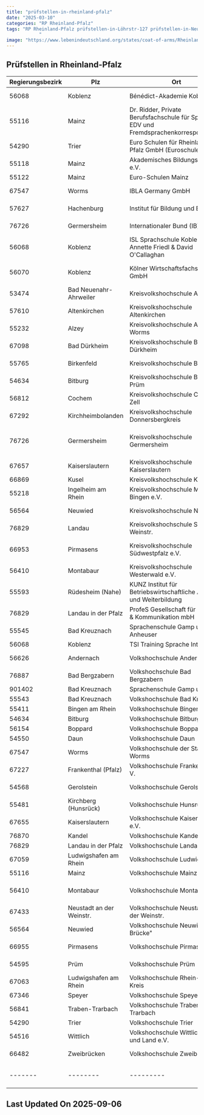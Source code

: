 ```yaml
---
title: "prüfstellen-in-rheinland-pfalz"
date: "2025-03-10"
categories: "RP Rheinland-Pfalz"
tags: "RP Rheinland-Pfalz prüfstellen-in-Löhrstr-127 prüfstellen-in-Neubrunnenstr-8 prüfstellen-in-Nagelstraße-10 prüfstellen-in-Rabanusstraße-5 prüfstellen-in-Wallstr-11 prüfstellen-in-Prinz-Carl-Anlage-3 prüfstellen-in-Adolf-Kolping-Str-3 prüfstellen-in-Glacisstr-9 prüfstellen-in-Rizzastr-35 prüfstellen-in-Kurfürst-Schönborn-Str-55 prüfstellen-in-Wilhelmstraße-23 prüfstellen-in-Rathausstr-12 prüfstellen-in-Theodor-Heuss-Ring-2 prüfstellen-in-Philipp-Fauth-Str-11 prüfstellen-in-Schneewiesenstr-25 prüfstellen-in-Trierer-Str-1 prüfstellen-in-Ravenestr-17 prüfstellen-in-Uhlandstr-2 prüfstellen-in-Ritter-von-Schmauß-StrEcke-Paradeplatz prüfstellen-in-Lauterstr-8 prüfstellen-in-Lehnstr-16 prüfstellen-in-Georg-Rückert-Str-11 prüfstellen-in-Beverwijker-Ring-5 prüfstellen-in-An-der-Kreuzmühle-2 prüfstellen-in-Unterer-Sommerwaldweg-4042 prüfstellen-in-Peter-Altmeier-Platz-1 prüfstellen-in-Am-Schlittweg-8 prüfstellen-in-Max-von-Laue-Str-3 prüfstellen-in-Rüdesheimer-Str-34 prüfstellen-in-Schloßstr-48 prüfstellen-in-Am-Stadtgraben-29 prüfstellen-in-Königstr-61 prüfstellen-in-Hochstraße-11 prüfstellen-in-Kornmarkt-5 prüfstellen-in-Gaustr-20 prüfstellen-in-Rathausplatz-34 prüfstellen-in-Oberstraße-141 prüfstellen-in-Leopoldstr-29 prüfstellen-in-Willy-Brandt-Ring-11 prüfstellen-in-Stephan-Cosacchi-Platz-1 prüfstellen-in-Rathaus-Kyllweg-1 prüfstellen-in-Auf-der-Mauer-8 prüfstellen-in-Kanalstr-3 prüfstellen-in-Hauptstr-61 prüfstellen-in-Maximilianstr-7 prüfstellen-in-Bürgerhof- prüfstellen-in-Karmeliterplatz-1 prüfstellen-in-Konrad-Adenauer-Platz-9 prüfstellen-in-Lindenstraße-15 prüfstellen-in-Heddesdorfer-Str-33 prüfstellen-in-Hans-Sachs-Str-2 prüfstellen-in-Rathaus-Tiergartenstr-54 prüfstellen-in-Europaplatz-5 prüfstellen-in-Bahnhofstr-54 prüfstellen-in-Am-Markt-3 prüfstellen-in-Domfreihof-1b prüfstellen-in-Kurfürstenstr-1 prüfstellen-in-Johann-Schwebel-Str-1 prüfstellen-in-Bénédict-Akademie-Koblenz prüfstellen-in-Dr-Ridder-Private-Berufsfachschule-für-Sprache-EDV-und-Fremdsprachenkorrespondenten prüfstellen-in-Euro-Schulen-für-Rheinland-Pfalz-GmbH-(Euroschulen-Trier) prüfstellen-in-Akademisches-Bildungs-Center-eV prüfstellen-in-Euro-Schulen-Mainz prüfstellen-in-IBLA-Germany-GmbH prüfstellen-in-Institut-für-Bildung-und-Beruf prüfstellen-in-Internationaler-Bund-(IB) prüfstellen-in-ISL-Sprachschule-Koblenz-Annette-Friedl-and-David-OCallaghan prüfstellen-in-Kölner-Wirtschaftsfachschule-GmbH prüfstellen-in-Kreisvolkshochschule-Ahrweiler prüfstellen-in-Kreisvolkshochschule-Altenkirchen prüfstellen-in-Kreisvolkshochschule-Alzey-Worms prüfstellen-in-Kreisvolkshochschule-Bad-Dürkheim prüfstellen-in-Kreisvolkshochschule-Birkenfeld prüfstellen-in-Kreisvolkshochschule-Bitburg-Prüm prüfstellen-in-Kreisvolkshochschule-Cochem-Zell prüfstellen-in-Kreisvolkshochschule-Donnersbergkreis prüfstellen-in-Kreisvolkshochschule-Germersheim prüfstellen-in-Kreisvolkshochschule-Kaiserslautern prüfstellen-in-Kreisvolkshochschule-Kusel prüfstellen-in-Kreisvolkshochschule-Mainz-Bingen-eV prüfstellen-in-Kreisvolkshochschule-Neuwied prüfstellen-in-Kreisvolkshochschule-Südliche-Weinstr prüfstellen-in-Kreisvolkshochschule-Südwestpfalz-eV prüfstellen-in-Kreisvolkshochschule-Westerwald-eV prüfstellen-in-KUNZ-Institut-für-Betriebswirtschaftliche-Aus--und-Weiterbildung prüfstellen-in-ProfeS-Gesellschaft-für-Bildung-and-Kommunikation-mbH prüfstellen-in-Sprachenschule-Gamp-und-Anheuser prüfstellen-in-TSI-Training-Sprache-Integration prüfstellen-in-Volkshochschule-Andernach prüfstellen-in-Volkshochschule-Bad-Bergzabern prüfstellen-in-Sprachenschule-Gamp-und-Léus prüfstellen-in-Volkshochschule-Bad-Kreuznach prüfstellen-in-Volkshochschule-Bingen-eV prüfstellen-in-Volkshochschule-Bitburg prüfstellen-in-Volkshochschule-Boppard prüfstellen-in-Volkshochschule-Daun prüfstellen-in-Volkshochschule-der-Stadt-Worms prüfstellen-in-Volkshochschule-Frankenthal-e-V prüfstellen-in-Volkshochschule-Gerolstein prüfstellen-in-Volkshochschule-Hunsrück prüfstellen-in-Volkshochschule-Kaiserslautern-eV prüfstellen-in-Volkshochschule-Kandel-eV prüfstellen-in-Volkshochschule-Landau prüfstellen-in-Volkshochschule-Ludwigshafen prüfstellen-in-Volkshochschule-Mainz prüfstellen-in-Volkshochschule-Montabaur prüfstellen-in-Volkshochschule-Neustadt-an-der-Weinstr prüfstellen-in-Volkshochschule-Neuwied-Die-Brücke prüfstellen-in-Volkshochschule-Pirmasens prüfstellen-in-Volkshochschule-Prüm prüfstellen-in-Volkshochschule-Rhein-Pfalz-Kreis prüfstellen-in-Volkshochschule-Speyer prüfstellen-in-Volkshochschule-Traben-Trarbach prüfstellen-in-Volkshochschule-Trier prüfstellen-in-Volkshochschule-Wittlich-Stadt-und-Land-eV prüfstellen-in-Volkshochschule-Zweibrücken prüfstellen-in-Koblenz prüfstellen-in-Mainz prüfstellen-in-Trier prüfstellen-in-Worms prüfstellen-in-Hachenburg prüfstellen-in-Germersheim prüfstellen-in-Bad Neuenahr-Ahrweiler prüfstellen-in-Altenkirchen prüfstellen-in-Alzey prüfstellen-in-Bad Dürkheim prüfstellen-in-Birkenfeld prüfstellen-in-Bitburg prüfstellen-in-Cochem prüfstellen-in-Kirchheimbolanden prüfstellen-in-Kaiserslautern prüfstellen-in-Kusel prüfstellen-in-Ingelheim am Rhein prüfstellen-in-Neuwied prüfstellen-in-Landau prüfstellen-in-Pirmasens prüfstellen-in-Montabaur prüfstellen-in-Rüdesheim (Nahe) prüfstellen-in-Landau in der Pfalz prüfstellen-in-Bad Kreuznach prüfstellen-in-Andernach prüfstellen-in-Bad Bergzabern prüfstellen-in-Bingen am Rhein prüfstellen-in-Boppard prüfstellen-in-Daun prüfstellen-in-Frankenthal (Pfalz) prüfstellen-in-Gerolstein prüfstellen-in-Kirchberg (Hunsrück) prüfstellen-in-Kandel prüfstellen-in-Ludwigshafen am Rhein prüfstellen-in-Neustadt an der Weinstr. prüfstellen-in-Prüm prüfstellen-in-Speyer prüfstellen-in-Traben-Trarbach prüfstellen-in-Wittlich prüfstellen-in-Zweibrücken
            "
image: "https://www.lebenindeutschland.org/states/coat-of-arms/Rheinland-Pfalz.svg"
---
```


## Prüfstellen in Rheinland-Pfalz

| Regierungsbezirk | Plz | Ort | Einrichtung | Straße | Telefon | Email |
|-------|--------|---------|---------|---------|---------|---------|
|56068|Koblenz|Bénédict-Akademie Koblenz|Löhrstr. 127|026137654|cburkhardt@benedict-akademie-koblenz.de||
|55116|Mainz|Dr. Ridder, Private Berufsfachschule für Sprache, EDV und Fremdsprachenkorrespondenten|Neubrunnenstr. 8|06131 25210|sekretariat@dr-ridder.de||
|54290|Trier|Euro Schulen für Rheinland-Pfalz GmbH (Euroschulen Trier)|Nagelstraße 10|0651-97561-13|Trier@eso.de||
|55118|Mainz|Akademisches Bildungs-Center e.V.|Rabanusstraße 5|06131-720276|m.cagrici@abc-mainz.de||
|55122|Mainz|Euro-Schulen Mainz|Wallstr. 11|06131-58844-0|info@es.mainz.eso.de||
|67547|Worms|IBLA Germany GmbH|Prinz-Carl-Anlage 3|06241/304149|ibla-germany@web.de||
|57627|Hachenburg|Institut für Bildung und Beruf|Adolf-Kolping-Str. 3|02662-9428146|ibbhachenburg@t-online.de||
|76726|Germersheim|Internationaler Bund (IB)|Glacisstr. 9|07274702535|bz-germersheim@internationaler-bund.de||
|56068|Koblenz|ISL Sprachschule Koblenz Annette Friedl & David O'Callaghan|Rizzastr. 35|0261-98823440|koblenz@isl-sprachschule.de||
|56070|Koblenz|Kölner Wirtschaftsfachschule GmbH|Kurfürst-Schönborn-Str. 55||singerhoff@wifa.de||
|53474|Bad Neuenahr-Ahrweiler|Kreisvolkshochschule Ahrweiler|Wilhelmstraße 23|02641-912339-0|info@kvhs-ahrweiler.de||
|57610|Altenkirchen|Kreisvolkshochschule Altenkirchen|Rathausstr. 12|02681- 812211 |kvhs@kreis-ak.de||
|55232|Alzey|Kreisvolkshochschule Alzey-Worms|Theodor-Heuss-Ring 2|06731-408 6740|kvhs@alzey-worms.de||
|67098|Bad Dürkheim|Kreisvolkshochschule Bad Dürkheim|Philipp-Fauth-Str. 11|06322/961-2402|kvhs@kreis-bad-duerkheim.de||
|55765|Birkenfeld|Kreisvolkshochschule Birkenfeld|Schneewiesenstr. 25|0678-15105|vhs@landkreis-birkenfeld.de||
|54634|Bitburg|Kreisvolkshochschule Bitburg-Prüm|Trierer Str. 1|(0 65 61) 15 13 80|kvhs@bitburg-pruem.de||
|56812|Cochem|Kreisvolkshochschule Cochem-Zell|Ravenestr. 17|02671-61465|kvhs@cochem-zell.de||
|67292|Kirchheimbolanden|Kreisvolkshochschule Donnersbergkreis|Uhlandstr. 2|06352-710-108|kvhs@donnersberg.de||
|76726|Germersheim|Kreisvolkshochschule Germersheim|Ritter von Schmauß-Str./Ecke Paradeplatz|07274 - 53 334|vhs@kreis-germersheim.de||
|67657|Kaiserslautern|Kreisvolkshochschule Kaiserslautern|Lauterstr. 8|0631-7105-395|carola.wuertz@kaiserslautern-kreis.de||
|66869|Kusel|Kreisvolkshochschule Kusel|Lehnstr. 16|06381-917530-10|kvhs@kv-kus.de||
|55218|Ingelheim am Rhein|Kreisvolkshochschule Mainz-Bingen e.V.|Georg-Rückert-Str. 11|06132-/7877100/-7102|info@kvhs-mainz-bingen.de||
|56564|Neuwied|Kreisvolkshochschule Neuwied|Beverwijker Ring 5|02631- 347813|info@kvhs-neuwied.de||
|76829|Landau|Kreisvolkshochschule Südliche Weinstr.|An der Kreuzmühle 2|06341-940188|vhs@suedliche-weinstrasse.de ||
|66953|Pirmasens|Kreisvolkshochschule Südwestpfalz e.V.|Unterer Sommerwaldweg 40/42|06331-809336|info@kvhs-swp.de, f.rossard@lksuedwestpflaz.de||
|56410|Montabaur|Kreisvolkshochschule Westerwald e.V.|Peter-Altmeier-Platz 1|02602-124420|info@vhs-ww.de||
|55593|Rüdesheim (Nahe)|KUNZ Institut für Betriebswirtschaftliche Aus- und Weiterbildung|Am Schlittweg 8|0671-40733|info@kunz-institut.de||
|76829|Landau in der Pfalz|ProfeS Gesellschaft für Bildung & Kommunikation mbH|Max-von-Laue-Str. 3|06341-1414433|info@profes-gmbh.de||
|55545|Bad Kreuznach|Sprachenschule Gamp und Anheuser|Rüdesheimer Str. 34|067143199|kanheuser@web.de||
|56068|Koblenz|TSI Training Sprache Integration|Schloßstr. 48|0261-12714|info@tsi-koblenz.de||
|56626|Andernach|Volkshochschule Andernach|Am Stadtgraben 29|02632-922276|vhs@andernach.de||
|76887|Bad Bergzabern|Volkshochschule Bad Bergzabern|Königstr. 61|06343-9253038|integration@vhs-bergzabern.de||
|901402|Bad Kreuznach|Sprachenschule Gamp und Léus|Hochstraße 11|0178 5343532|SprachenschuleGampundLeus@web.de||
|55543|Bad Kreuznach|Volkshochschule Bad Kreuznach|Kornmarkt 5|0671/800766|vhs@bad-kreuznach.de||
|55411|Bingen am Rhein|Volkshochschule Bingen e.V|Gaustr. 20|06721-991103|service@vhs-bingen.de||
|54634|Bitburg|Volkshochschule Bitburg|Rathausplatz 3/4|06561-6001-241|vhs@bitburg.de||
|56154|Boppard|Volkshochschule Boppard|Oberstraße 141|06742-898866|info@vhs-boppard.de||
|54550|Daun|Volkshochschule Daun|Leopoldstr. 29|(0 65 92) 93 92 15|volkshochschule@stadt-daun.de||
|67547|Worms|Volkshochschule der Stadt Worms|Willy-Brandt-Ring 11|06241/8534256|vhs@worms.de||
|67227|Frankenthal (Pfalz)|Volkshochschule Frankenthal e. V.|Stephan-Cosacchi-Platz 1|06233-349203|info@vhs-ft.de||
|54568|Gerolstein|Volkshochschule Gerolstein|Rathaus, Kyllweg 1,|0659-131166|heike.bowi@gerolstein.de, vhs@gerolstein.de||
|55481|Kirchberg (Hunsrück)|Volkshochschule Hunsrück|Auf der Mauer 8|06763-910-155|vhs@kirchberg-hunsrueck.de, info@kirchberg-hunsrueck.de||
|67655|Kaiserslautern|Volkshochschule Kaiserslautern e.V.|Kanalstr. 3|0631-3625823|info@vhs-kaiserslautern.de||
|76870|Kandel|Volkshochschule Kandel e.V.|Hauptstr. 61|(0 72 75) 9 52 73|vhs.kandel@web.de||
|76829|Landau in der Pfalz|Volkshochschule Landau|Maximilianstr. 7|06341-134992|sigrid.gensheimer@landau.de||
|67059|Ludwigshafen am Rhein|Volkshochschule Ludwigshafen|Bürgerhof |0621-504-2587|Siegbert.Aichele@ludwigshafen.de||
|55116|Mainz|Volkshochschule Mainz|Karmeliterplatz 1|06131/2625-150|vhs@vhs-mainz.de||
|56410|Montabaur|Volkshochschule Montabaur|Konrad-Adenauer-Platz 9|02602-126105|uprobst@montabaur.de||
|67433|Neustadt an der Weinstr.|Volkshochschule Neustadt an der Weinstr.|Lindenstraße 15|06321-855-1877|nicolette.schuster@neustadt.eu||
|56564|Neuwied|Volkshochschule Neuwied "Die Brücke"|Heddesdorfer Str. 33|02631-8025510|anmeldung@vhs-neuwied.de||
|66955|Pirmasens|Volkshochschule Pirmasens|Hans-Sachs-Str. 2|06331-213687|volkshochschule@pirmasens.de||
|54595|Prüm|Volkshochschule Prüm|Rathaus, Tiergartenstr. 54| 0 65 51- 943119|vhs@vg-pruem.de||
|67063|Ludwigshafen am Rhein|Volkshochschule Rhein-Pfalz-Kreis|Europaplatz 5|0621-5909-246|kvhs-geschaeftsstelle@vhs-rpk.de||
|67346|Speyer|Volkshochschule Speyer|Bahnhofstr. 54|06232-106-203|vhs@stadt-speyer.de||
|56841|Traben-Trarbach|Volkshochschule Traben-Trarbach|Am Markt 3|06541-708-28|team@vhs-traben-trarbach.de||
|54290|Trier|Volkshochschule Trier|Domfreihof 1b|0651-718-1437| manuela.zeilinger@trier.de||
|54516|Wittlich|Volkshochschule Wittlich Stadt und Land e.V.|Kurfürstenstr. 1|06571-10739|wfeltes@vg-wittlich-land.de||
|66482|Zweibrücken|Volkshochschule Zweibrücken|Johann-Schwebel-Str. 1|06332-209747|info@vhs-zweibruecken.de||
|-------|--------|---------|---------|---------|---------|---------|


## Last Updated On 2025-09-06